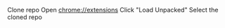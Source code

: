 Clone repo
Open [chrome://extensions](chrome://extensions)
Click "Load Unpacked"
Select the cloned repo
